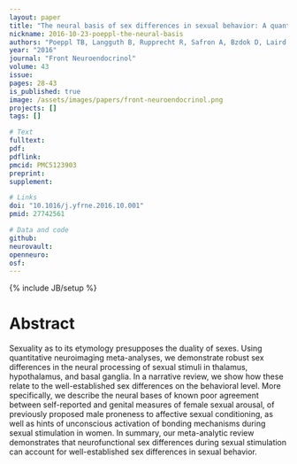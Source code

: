 ```yaml
---
layout: paper
title: "The neural basis of sex differences in sexual behavior: A quantitative meta-analysis"
nickname: 2016-10-23-poeppl-the-neural-basis
authors: "Poeppl TB, Langguth B, Rupprecht R, Safron A, Bzdok D, Laird AR, Eickhoff SB"
year: "2016"
journal: "Front Neuroendocrinol"
volume: 43
issue:
pages: 28-43
is_published: true
image: /assets/images/papers/front-neuroendocrinol.png
projects: []
tags: []

# Text
fulltext:
pdf:
pdflink:
pmcid: PMC5123903
preprint:
supplement:

# Links
doi: "10.1016/j.yfrne.2016.10.001"
pmid: 27742561

# Data and code
github:
neurovault:
openneuro:
osf:
---
```

{% include JB/setup %}

# Abstract

Sexuality as to its etymology presupposes the duality of sexes. Using quantitative neuroimaging meta-analyses, we demonstrate robust sex differences in the neural processing of sexual stimuli in thalamus, hypothalamus, and basal ganglia. In a narrative review, we show how these relate to the well-established sex differences on the behavioral level. More specifically, we describe the neural bases of known poor agreement between self-reported and genital measures of female sexual arousal, of previously proposed male proneness to affective sexual conditioning, as well as hints of unconscious activation of bonding mechanisms during sexual stimulation in women. In summary, our meta-analytic review demonstrates that neurofunctional sex differences during sexual stimulation can account for well-established sex differences in sexual behavior.
